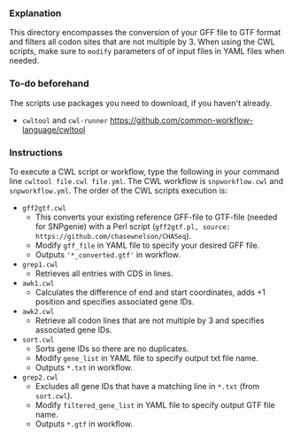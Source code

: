 ### Explanation ###

This directory encompasses the conversion of your GFF file to GTF format and filters all codon sites that are not multiple by 3.
When using the CWL scripts, make sure to `modify` parameters of of input files in YAML files when needed.
### To-do beforehand ###

The scripts use packages you need to download, if you haven't already.
- `cwltool` and `cwl-runner` https://github.com/common-workflow-language/cwltool

### Instructions ###
To execute a CWL script or workflow, type the following in your command line `cwltool file.cwl file.yml`. 
The CWL workflow is `snpworkflow.cwl` and `snpworkflow.yml`. The order of the CWL scripts execution is:
- `gff2gtf.cwl`
    - This converts your existing reference GFF-file to GTF-file (needed for SNPgenie) with a Perl script (`gff2gtf.pl, source: https://github.com/chasewnelson/CHASeq`). 
    - Modify `gff_file` in YAML file to specify your desired GFF file.
    - Outputs `'*_converted.gtf'` in workflow.
- `grep1.cwl`
    - Retrieves all entries with CDS in lines.
- `awk1.cwl`
    - Calculates the difference of end and start coordinates, adds +1 position and specifies associated gene IDs.
- `awk2.cwl`
    - Retrieve all codon lines that are not multiple by 3 and specifies associated gene IDs.
- `sort.cwl`
    - Sorts gene IDs so there are no duplicates. 
    - Modify `gene_list` in YAML file to specify output txt file name.
    - Outputs `*.txt` in workflow.
- `grep2.cwl`
    - Excludes all gene IDs that have a matching line in `*.txt` (from `sort.cwl`). 
    - Modify `filtered_gene_list` in YAML file to specify output GTF file name.
    - Outputs `*.gtf` in workflow.
